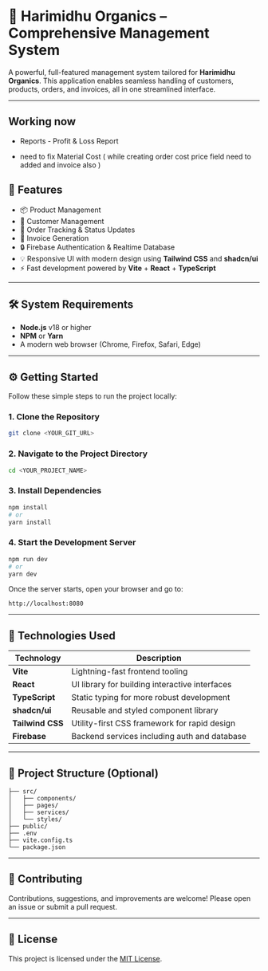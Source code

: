 # 🌿 Harimidhu Organics – Comprehensive Management System

A powerful, full-featured management system tailored for **Harimidhu Organics**. This application enables seamless handling of customers, products, orders, and invoices, all in one streamlined interface.

---

## Working now 
* Reports - Profit & Loss Report
- need to fix Material Cost	( while creating order cost price field need to added and invoice also )


## 🚀 Features

* 📦 Product Management
* 👥 Customer Management
* 📑 Order Tracking & Status Updates
* 🧾 Invoice Generation
* 🔒 Firebase Authentication & Realtime Database
* 💡 Responsive UI with modern design using **Tailwind CSS** and **shadcn/ui**
* ⚡ Fast development powered by **Vite** + **React** + **TypeScript**

---

## 🛠️ System Requirements

* **Node.js** v18 or higher
* **NPM** or **Yarn**
* A modern web browser (Chrome, Firefox, Safari, Edge)

---

## ⚙️ Getting Started

Follow these simple steps to run the project locally:

### 1. Clone the Repository

```bash
git clone <YOUR_GIT_URL>
```

### 2. Navigate to the Project Directory

```bash
cd <YOUR_PROJECT_NAME>
```

### 3. Install Dependencies

```bash
npm install
# or
yarn install
```

### 4. Start the Development Server

```bash
npm run dev
# or
yarn dev
```

Once the server starts, open your browser and go to:

```
http://localhost:8080
```

---

## 🧰 Technologies Used

| Technology       | Description                                    |
| ---------------- | ---------------------------------------------- |
| **Vite**         | Lightning-fast frontend tooling                |
| **React**        | UI library for building interactive interfaces |
| **TypeScript**   | Static typing for more robust development      |
| **shadcn/ui**    | Reusable and styled component library          |
| **Tailwind CSS** | Utility-first CSS framework for rapid design   |
| **Firebase**     | Backend services including auth and database   |

---

## 📁 Project Structure (Optional)

```
├── src/
│   ├── components/
│   ├── pages/
│   ├── services/
│   └── styles/
├── public/
├── .env
├── vite.config.ts
└── package.json
```

---

## 🤝 Contributing

Contributions, suggestions, and improvements are welcome! Please open an issue or submit a pull request.

---

## 📜 License

This project is licensed under the [MIT License](LICENSE).
